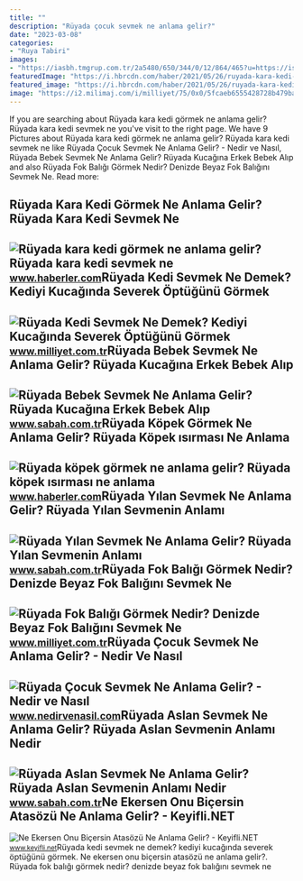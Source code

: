 ```yaml
---
title: ""
description: "Rüyada çocuk sevmek ne anlama gelir?"
date: "2023-03-08"
categories:
- "Ruya Tabiri"
images:
- "https://iasbh.tmgrup.com.tr/2a5480/650/344/0/12/864/465?u=https://isbh.tmgrup.com.tr/sbh/2022/10/31/ruyada-aslan-sevmek-ne-anlama-gelir-ruyada-aslan-sevmenin-anlami-1667216960994.jpg"
featuredImage: "https://i.hbrcdn.com/haber/2021/05/26/ruyada-kara-kedi-gormek-ne-anlama-gelir-ruyada-14158067_3182_amp.jpg"
featured_image: "https://i.hbrcdn.com/haber/2021/05/26/ruyada-kara-kedi-gormek-ne-anlama-gelir-ruyada-14158067_3182_amp.jpg"
image: "https://i2.milimaj.com/i/milliyet/75/0x0/5fcaeb6555428728b479ba90.jpg"
---
```


If you are searching about Rüyada kara kedi görmek ne anlama gelir? Rüyada kara kedi sevmek ne you've visit to the right page. We have 9 Pictures about Rüyada kara kedi görmek ne anlama gelir? Rüyada kara kedi sevmek ne like Rüyada Çocuk Sevmek Ne Anlama Gelir? - Nedir ve Nasıl, Rüyada Bebek Sevmek Ne Anlama Gelir? Rüyada Kucağına Erkek Bebek Alıp and also Rüyada Fok Balığı Görmek Nedir? Denizde Beyaz Fok Balığını Sevmek Ne. Read more:

Rüyada Kara Kedi Görmek Ne Anlama Gelir? Rüyada Kara Kedi Sevmek Ne
-------------------------------------------------------------------

 ![Rüyada kara kedi görmek ne anlama gelir? Rüyada kara kedi sevmek ne](https://i.hbrcdn.com/haber/2021/05/26/ruyada-kara-kedi-gormek-ne-anlama-gelir-ruyada-14158067_3182_amp.jpg) <small>www.haberler.com</small>Rüyada Kedi Sevmek Ne Demek? Kediyi Kucağında Severek Öptüğünü Görmek
---------------------------------------------------------------------

 ![Rüyada Kedi Sevmek Ne Demek? Kediyi Kucağında Severek Öptüğünü Görmek](https://i2.milimaj.com/i/milliyet/75/0x410/5f43147155428005d02d82b9.jpg) <small>www.milliyet.com.tr</small>Rüyada Bebek Sevmek Ne Anlama Gelir? Rüyada Kucağına Erkek Bebek Alıp
---------------------------------------------------------------------

 ![Rüyada Bebek Sevmek Ne Anlama Gelir? Rüyada Kucağına Erkek Bebek Alıp](https://iasbh.tmgrup.com.tr/39613a/752/395/0/101/724/481?u=https://isbh.tmgrup.com.tr/sbh/2021/09/21/ruyada-erkek-bebek-sevmek-ne-anlama-gelir-ruyada-kucagina-erkek-bebek-alip-sevmek-ne-demek-1632221145508.jpg) <small>www.sabah.com.tr</small>Rüyada Köpek Görmek Ne Anlama Gelir? Rüyada Köpek ısırması Ne Anlama
--------------------------------------------------------------------

 ![Rüyada köpek görmek ne anlama gelir? Rüyada köpek ısırması ne anlama](https://i.hbrcdn.com/haber/2019/10/24/ruyada-kopek-gormek-ne-anlama-gelir-12558072_9761_amp.jpg) <small>www.haberler.com</small>Rüyada Yılan Sevmek Ne Anlama Gelir? Rüyada Yılan Sevmenin Anlamı
-----------------------------------------------------------------

 ![Rüyada Yılan Sevmek Ne Anlama Gelir? Rüyada Yılan Sevmenin Anlamı](https://iasbh.tmgrup.com.tr/414a5a/752/395/0/22/920/505?u=https://isbh.tmgrup.com.tr/sbh/2022/10/24/ruyada-yilan-sevmek-ne-anlama-gelir-ruyada-yilan-sevmenin-anlami-1666606513766.jpg) <small>www.sabah.com.tr</small>Rüyada Fok Balığı Görmek Nedir? Denizde Beyaz Fok Balığını Sevmek Ne
--------------------------------------------------------------------

 ![Rüyada Fok Balığı Görmek Nedir? Denizde Beyaz Fok Balığını Sevmek Ne](https://i2.milimaj.com/i/milliyet/75/0x0/5fcaeb6555428728b479ba90.jpg) <small>www.milliyet.com.tr</small>Rüyada Çocuk Sevmek Ne Anlama Gelir? - Nedir Ve Nasıl
-----------------------------------------------------

 ![Rüyada Çocuk Sevmek Ne Anlama Gelir? - Nedir ve Nasıl](https://www.nedirvenasil.com/wp-content/uploads/2020/11/ruyada-bebek-sevmek-ne-anlama-gelir-1050x525.jpg) <small>www.nedirvenasil.com</small>Rüyada Aslan Sevmek Ne Anlama Gelir? Rüyada Aslan Sevmenin Anlamı Nedir
-----------------------------------------------------------------------

 ![Rüyada Aslan Sevmek Ne Anlama Gelir? Rüyada Aslan Sevmenin Anlamı Nedir](https://iasbh.tmgrup.com.tr/2a5480/650/344/0/12/864/465?u=https://isbh.tmgrup.com.tr/sbh/2022/10/31/ruyada-aslan-sevmek-ne-anlama-gelir-ruyada-aslan-sevmenin-anlami-1667216960994.jpg) <small>www.sabah.com.tr</small>Ne Ekersen Onu Biçersin Atasözü Ne Anlama Gelir? - Keyifli.NET
--------------------------------------------------------------

 ![Ne Ekersen Onu Biçersin Atasözü Ne Anlama Gelir? - Keyifli.NET](https://www.keyifli.net/wp-content/uploads/2023/01/ne-ekersen-onu-bicersin-atasozu-ne-anlama-gelir.png) <small>www.keyifli.net</small>Rüyada kedi sevmek ne demek? kediyi kucağında severek öptüğünü görmek. Ne ekersen onu biçersin atasözü ne anlama gelir?. Rüyada fok balığı görmek nedir? denizde beyaz fok balığını sevmek ne
